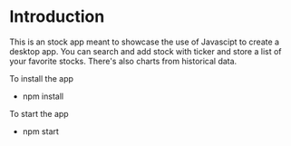 # Introduction

This is an stock app meant to showcase the use of Javascipt to create a desktop app. You can search and add stock with ticker and store a list of your favorite stocks. There's also charts from historical data. 

To install the app
- npm install

To start the app
- npm start
